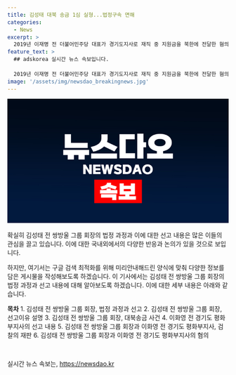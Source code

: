 ```yaml
---
title: 김성태 대북 송금 1심 실형...법정구속 면해
categories:
  - News
excerpt: >
  2019년 이재명 전 더불어민주당 대표가 경기도지사로 재직 중 지원금을 북한에 전달한 혐의로 재판을 받은 김성태 전 쌍방울 그룹 회장이 실형을 선고받았다. 수원지법은 김 전 회장에게 징역 2년6월을 선고했지만, 법정구속은 하지 않았다. 김 전 회장은 정치자금과 뇌물을 공여한 혐의로 기소되었으며, 대북송금 사건과 관련하여 경기도 추진 대북사업에 대한 약속을 받았다는 검찰의 주장도 있다. 2018년∼2022년 사이에 이화영 전 경기도 평화부지사에게 정치자금과 뇌물을 공여했고, 또 800만 달러의 거액을 북한에 송금한 혐의가 제기되었다.
feature_text: >
  ## adskorea 실시간 뉴스 속보입니다.

  2019년 이재명 전 더불어민주당 대표가 경기도지사로 재직 중 지원금을 북한에 전달한 혐의로 재판을 받은 김성태 전 쌍방울 그룹 회장이 실형을 선고받았다. 수원지법은 김 전 회장에게 징역 2년6월을 선고했지만, 법정구속은 하지 않았다. 김 전 회장은 정치자금과 뇌물을 공여한 혐의로 기소되었으며, 대북송금 사건과 관련하여 경기도 추진 대북사업에 대한 약속을 받았다는 검찰의 주장도 있다. 2018년∼2022년 사이에 이화영 전 경기도 평화부지사에게 정치자금과 뇌물을 공여했고, 또 800만 달러의 거액을 북한에 송금한 혐의가 제기되었다.
image: '/assets/img/newsdao_breakingnews.jpg'
---
```


<p><img src="/assets/img/newsdao_breakingnews.jpg" alt="adskorea 속보" /></p>

<p>확실히 김성태 전 쌍방울 그룹 회장의 법정 과정과 이에 대한 선고 내용은 많은 이들의 관심을 끌고 있습니다. 이에 대한 국내외에서의 다양한 반응과 논의가 있을 것으로 보입니다.</p>

<p>하지만, 여기서는 구글 검색 최적화를 위해 미리안내해드린 양식에 맞춰 다양한 정보를 담은 게시물을 작성해보도록 하겠습니다. 이 기사에서는 김성태 전 쌍방울 그룹 회장의 법정 과정과 선고 내용에 대해 알아보도록 하겠습니다. 이에 대한 세부 내용은 아래와 같습니다.</p>

<p><strong>목차</strong>
1. 김성태 전 쌍방울 그룹 회장, 법정 과정과 선고
2. 김성태 전 쌍방울 그룹 회장, 선고이유 설명
3. 김성태 전 쌍방울 그룹 회장, 대북송금 사건
4. 이화영 전 경기도 평화부지사의 선고 내용
5. 김성태 전 쌍방울 그룹 회장과 이화영 전 경기도 평화부지사, 검찰의 재판
6. 김성태 전 쌍방울 그룹 회장과 이화영 전 경기도 평화부지사의 혐의</p>

<p data-ke-size="size16">&nbsp;</p>
실시간 뉴스 속보는, <a href="https://newsdao.kr" rel="dofollow">https://newsdao.kr</a>


